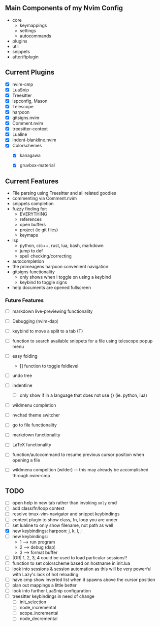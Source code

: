 ## Main Components of my Nvim Config
* core
    * keymappings
    * settings
    * autocommands
* plugins
* util
* snippets
* after/ftplugin


## Current Plugins
- [x] nvim-cmp
- [x] LuaSnip
- [x] Treesitter
- [x] lspconfig, Mason
- [x] Telescope
- [x] harpoon
- [x] gitsigns.nvim
- [x] Comment.nvim
- [x] treesitter-context
- [x] Lualine
- [x] indent-blankline.nvim
- [x] Colorschemes
    - [x] kanagawa
    - [x] gruvbox-material


## Current Features
* File parsing using Treesitter and all related goodies
* commenting via Comment.nvim
* snippets completion
* fuzzy finding for:
    * EVERYTHING
    * references
    * open buffers
    * project (ie git files)
    * keymaps
* lsp
    * python, c/c++, rust, lua, bash, markdown
    * jump to def
    * spell checking/correcting
* autocompletion
* the primeagens harpoon convenient navigation
* gitsigns functionality
    * only shows when I toggle on using a keybind
    * keybind to toggle signs
* help documents are opened fullscreen

### Future Features
- [ ] markdown live-previewing functionality
- [ ] Debugging (nvim-dap)
- [ ] keybind to move a split to a tab (<C-w>T)
- [ ] function to search available snippets for a file using telescope popup menu
- [ ] easy folding
    - [] function to toggle foldlevel
- [ ] undo tree
- [ ] indentline
    - [ ] only show if in a language that does not use {} (ie. python, lua)
- [ ] wildmenu completion
- [ ] nvchad theme switcher
- [ ] go to file functionality
- [ ] markdown functionality
- [ ] LaTeX functionality
- [ ] function/autocommand to resume previous cursor position when opening a file
- [ ] wildmenu compeltion (wilder) -- this may already be accomplished through nvim-cmp


## TODO
- [ ] open help in new tab rather than invoking `only` cmd 
- [ ] add class/fn/loop context 
- [ ] resolve tmux-vim-navigator and snippet keybindings
- [ ] context plugin to show class, fn, loop you are under
- [ ] set lualine to only show filename, not path as well
- [x] new keybindings: harpoon: j, k, l, ;
- [ ] new keybindings:
    * <leader>1 --> run program
    * <leader>2 --> debug (dap)
    * <leader>3 --> format buffer
- [ ] |OR| 1, 2, 3, 4 could be used to load particular sessions!!
- [ ] function to set colorscheme based on hostname in init.lua
- [ ] look into sessions & session automation as this will be very powerful with Lazy's lack of hot reloading
- [ ] have cmp show inverted list when it spawns above the cursor position
- [ ] plan out mappings a little better
- [ ] look into further LuaSnip configuration
- [ ] treesitter keybindings in need of change
    - [ ] init_selection
    - [ ] node_incremental
    - [ ] scope_incremental
    - [ ] node_decremental
